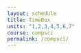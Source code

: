 ```yaml
---
layout: schedule
title: TimeBox
units: "1,2,3,4,5,6,7"
course: compsci
permalink: /compsci/
---
```

